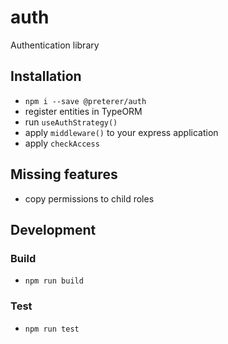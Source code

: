 # auth

Authentication library

## Installation

- `npm i --save @preterer/auth`
- register entities in TypeORM
- run `useAuthStrategy()`
- apply `middleware()` to your express application
- apply `checkAccess`

## Missing features

- copy permissions to child roles

## Development

### Build

- `npm run build`

### Test

- `npm run test`
